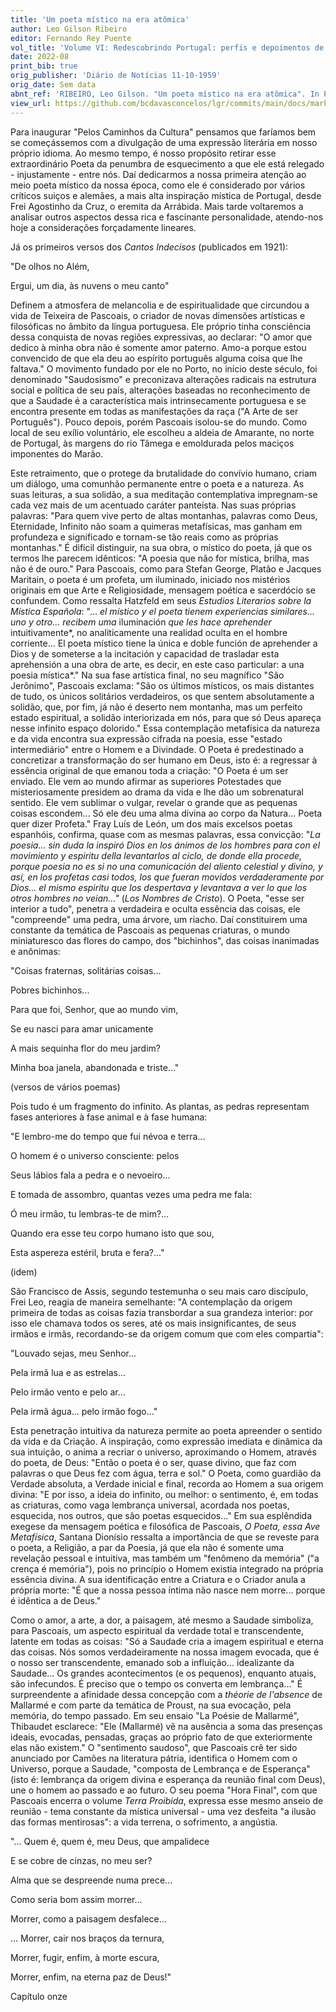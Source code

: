 ```yaml
---
title: 'Um poeta místico na era atômica'
author: Leo Gilson Ribeiro
editor: Fernando Rey Puente
vol_title: 'Volume VI: Redescobrindo Portugal: perfis e depoimentos de alguns escritores portugueses'
date: 2022-08
print_bib: true
orig_publisher: 'Diário de Notícias 11-10-1959'
orig_date: Sem data
abnt_ref: 'RIBEIRO, Leo Gilson. "Um poeta místico na era atômica". In PUENTE, Fernando Rey (org.) <em>Volume 6: Redescobrindo Portugal: perfis e depoimentos de alguns escritores portugueses</em>, 2022. Publicação original: Diário de Notícias 11-10-1959, Sem data. URL: <a href="yml_view_url">https://github.com/bcdavasconcelos/lgr/commits/main/docs/markdown/volume-6/10-teixeira-de-pascoais/00-um-poeta-mistico-na-era-atomica</a>'
view_url: https://github.com/bcdavasconcelos/lgr/commits/main/docs/markdown/volume-6/10-teixeira-de-pascoais/00-um-poeta-mistico-na-era-atomica
---
```


Para inaugurar "Pelos Caminhos da Cultura" pensamos que faríamos bem se começássemos com a divulgação de uma expressão literária em nosso próprio idioma. Ao mesmo tempo, é nosso propósito retirar esse extraordinário Poeta da penumbra de esquecimento a que ele está relegado - injustamente - entre nós. Daí dedicarmos a nossa primeira atenção ao meio poeta místico da nossa época, como ele é considerado por vários críticos suiços e alemães, a mais alta inspiração mística de Portugal, desde Frei Agostinho da Cruz, o eremita da Arrábida. Mais tarde voltaremos a analisar outros aspectos dessa rica e fascinante personalidade, atendo-nos hoje a considerações forçadamente lineares.

Já os primeiros versos dos *Cantos Indecisos* (publicados em 1921):

"De olhos no Além,

Ergui, um dia, às nuvens o meu canto"

Definem a atmosfera de melancolia e de espiritualidade que circundou a vida de Teixeira de Pascoais, o criador de novas dimensões artísticas e filosóficas no âmbito da língua portuguesa. Ele próprio tinha consciência dessa conquista de novas regiões expressivas, ao declarar: "O amor que dedico à minha obra não é somente amor paterno. Amo-a porque estou convencido de que ela deu ao espírito português alguma coisa que lhe faltava." O movimento fundado por ele no Porto, no início deste século, foi denominado "Saudosismo" e preconizava alterações radicais na estrutura social e política de seu país, alterações baseadas no reconhecimento de que a Saudade é a característica mais intrinsecamente portuguesa e se encontra presente em todas as manifestações da raça ("A Arte de ser Português"). Pouco depois, porém Pascoais isolou-se do mundo. Como local de seu exílio voluntário, ele escolheu a aldeia de Amarante, no norte de Portugal, às margens do rio Tâmega e emoldurada pelos maciços imponentes do Marão.

Este retraimento, que o protege da brutalidade do convívio humano, criam um diálogo, uma comunhão permanente entre o poeta e a natureza. As suas leituras, a sua solidão, a sua meditação contemplativa impregnam-se cada vez mais de um acentuado caráter panteísta. Nas suas próprias palavras: "Para quem vive perto de altas montanhas, palavras como Deus, Eternidade, Infinito não soam a quimeras metafísicas, mas ganham em profundeza e significado e tornam-se tão reais como as próprias montanhas." É difícil distinguir, na sua obra, o místico do poeta, já que os termos lhe parecem idênticos: "A poesia que não for mística, brilha, mas não é de ouro." Para Pascoais, como para Stefan George, Platão e Jacques Maritain, o poeta é um profeta, um iluminado, iniciado nos mistérios originais em que Arte e Religiosidade, mensagem poética e sacerdócio se confundem. Como ressalta Hatzfeld em seus *Estudios Literarios sobre la Mística Española*: "... *el místico y el poeta tienem experiencias similares... uno y otro... recibem uma* iluminación *que les hace aprehender* intuitivamente*, no analiticamente una realidad oculta en el hombre corriente... El poeta místico tiene la única e doble función de aprehender a Dios y de someterse a la incitación y capacidad de trasladar esta aprehensión a una obra de arte, es decir, en este caso particular: a una poesia mística*." Na sua fase artística final, no seu magnífico "São Jerônimo", Pascoais exclama: "São os últimos místicos, os mais distantes de tudo, os únicos solitários verdadeiros, os que sentem absolutamente a solidão, que, por fim, já não é deserto nem montanha, mas um perfeito estado espiritual, a solidão interiorizada em nós, para que só Deus apareça nesse infinito espaço dolorido." Essa contemplação metafísica da natureza e da vida encontra sua expressão cifrada na poesia, esse "estado intermediário" entre o Homem e a Divindade. O Poeta é predestinado a concretizar a transformação do ser humano em Deus, isto é: a regressar à essência original de que emanou toda a criação: "O Poeta é um ser enviado. Ele vem ao mundo afirmar as superiores Potestades que misteriosamente presidem ao drama da vida e lhe dão um sobrenatural sentido. Ele vem sublimar o vulgar, revelar o grande que as pequenas coisas escondem... Só ele deu uma alma divina ao corpo da Natura... Poeta quer dizer Profeta." Fray Luís de León, um dos mais excelsos poetas espanhóis, confirma, quase com as mesmas palavras, essa convicção: "*La poesia... sin duda la inspiró Dios en los ánimos de los hombres para con el movimiento y espiritu della levantarlos al ciclo, de donde ella procede, porque poesia no es si no una comunicación del aliento celestial y divino, y asi, en los profetas casi todos, los que fueran movidos verdaderamente por Dios... el mismo espiritu que los despertava y levantava a ver lo que los otros hombres no veian..."* (*Los Nombres de Cristo*). O Poeta, "esse ser interior a tudo", penetra a verdadeira e oculta essência das coisas, ele "compreende" uma pedra, uma árvore, um riacho. Daí constituirem uma constante da temática de Pascoais as pequenas criaturas, o mundo miniaturesco das flores do campo, dos "bichinhos", das coisas inanimadas e anônimas:

"Coisas fraternas, solitárias coisas...

Pobres bichinhos...

Para que foi, Senhor, que ao mundo vim,

Se eu nasci para amar unicamente

A mais sequinha flor do meu jardim?

Minha boa janela, abandonada e triste..."

(versos de vários poemas)

Pois tudo é um fragmento do infinito. As plantas, as pedras representam fases anteriores à fase animal e à fase humana:

"E lembro-me do tempo que fui névoa e terra...

O homem é o universo consciente: pelos

Seus lábios fala a pedra e o nevoeiro...

E tomada de assombro, quantas vezes uma pedra me fala:

Ó meu irmão, tu lembras-te de mim?...

Quando era esse teu corpo humano isto que sou,

Esta aspereza estéril, bruta e fera?..."

(idem)

São Francisco de Assis, segundo testemunha o seu mais caro discípulo, Frei Leo, reagia de maneira semelhante: "A contemplação da origem primeira de todas as coisas fazia transbordar a sua grandeza interior: por isso ele chamava todos os seres, até os mais insignificantes, de seus irmãos e irmãs, recordando-se da origem comum que com eles compartia":

"Louvado sejas, meu Senhor...

Pela irmã lua e as estrelas...

Pelo irmão vento e pelo ar...

Pela irmã água... pelo irmão fogo..."

Esta penetração intuitiva da natureza permite ao poeta apreender o sentido da vida e da Criação. A inspiração, como expressão imediata e dinâmica da sua intuição, o anima a recriar o universo, aproximando o Homem, através do poeta, de Deus: "Então o poeta é o ser, quase divino, que faz com palavras o que Deus fez com água, terra e sol." O Poeta, como guardião da Verdade absoluta, a Verdade inicial e final, recorda ao Homem a sua origem divina: "E por isso, a ideia do infinito, ou melhor: o sentimento, é, em todas as criaturas, como vaga lembrança universal, acordada nos poetas, esquecida, nos outros, que são poetas esquecidos..." Em sua esplêndida exegese da mensagem poética e filosófica de Pascoais, *O Poeta, essa Ave Metafísica*, Santana Dionísio ressalta a importância de que se reveste para o poeta, a Religião, a par da Poesia, já que ela não é somente uma revelação pessoal e intuitiva, mas também um "fenômeno da memória" ("a crença é memória"), pois no princípio o Homem existia integrado na própria essência divina. A sua identificação entre a Criatura e o Criador anula a própria morte: "É que a nossa pessoa íntima não nasce nem morre... porque é idêntica a de Deus."

Como o amor, a arte, a dor, a paisagem, até mesmo a Saudade simboliza, para Pascoais, um aspecto espiritual da verdade total e transcendente, latente em todas as coisas: "Só a Saudade cria a imagem espiritual e eterna das coisas. Nós somos verdadeiramente na nossa imagem evocada, que é o nosso ser transcendente, emanado sob a influição... idealizante da Saudade... Os grandes acontecimentos (e os pequenos), enquanto atuais, são infecundos. É preciso que o tempo os converta em lembrança..." É surpreendente a afinidade dessa concepção com a *théorie de l'absence* de Mallarmé e com parte da temática de Proust, na sua evocação, pela memória, do tempo passado. Em seu ensaio "La Poésie de Mallarmé", Thibaudet esclarece: "Ele (Mallarmé) vê na ausência a soma das presenças ideais, evocadas, pensadas, graças ao próprio fato de que exteriormente elas não existem." O "sentimento saudoso", que Pascoais crê ter sido anunciado por Camões na literatura pátria, identifica o Homem com o Universo, porque a Saudade, "composta de Lembrança e de Esperança" (isto é: lembrança da origem divina e esperança da reunião final com Deus), une o homem ao passado e ao futuro. O seu poema "Hora Final", com que Pascoais encerra o volume *Terra Proibida*, expressa esse mesmo anseio de reunião - tema constante da mística universal - uma vez desfeita "a ilusão das formas mentirosas": a vida terrena, o sofrimento, a angústia.

"... Quem é, quem é, meu Deus, que ampalidece

E se cobre de cinzas, no meu ser?

Alma que se despreende numa prece...

Como seria bom assim morrer...

Morrer, como a paisagem desfalece...

... Morrer, cair nos braços da ternura,

Morrer, fugir, enfim, à morte escura,

Morrer, enfim, na eterna paz de Deus!"

Capítulo onze